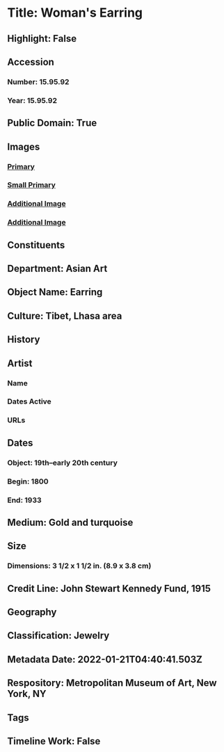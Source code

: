 # Title: Woman's Earring
## Highlight: False
## Accession
### Number: 15.95.92
### Year: 15.95.92
## Public Domain: True
## Images
### [Primary](https://images.metmuseum.org/CRDImages/as/original/15_95_92_F.jpg)
### [Small Primary](https://images.metmuseum.org/CRDImages/as/web-large/15_95_92_F.jpg)
### [Additional Image](https://images.metmuseum.org/CRDImages/as/original/15_95_92_B.jpg)
### [Additional Image](https://images.metmuseum.org/CRDImages/as/original/15_95_91_92.jpg)
## Constituents
## Department: Asian Art
## Object Name: Earring
## Culture: Tibet, Lhasa area
## History
## Artist
### Name
### Dates Active
### URLs
## Dates
### Object: 19th–early 20th century
### Begin: 1800
### End: 1933
## Medium: Gold and turquoise
## Size
### Dimensions: 3 1/2 x 1 1/2 in. (8.9 x 3.8 cm)
## Credit Line: John Stewart Kennedy Fund, 1915
## Geography
## Classification: Jewelry
## Metadata Date: 2022-01-21T04:40:41.503Z
## Respository: Metropolitan Museum of Art, New York, NY
## Tags
## Timeline Work: False